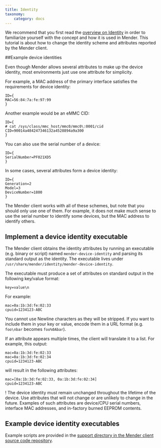 ```yaml
---
title: Identity
taxonomy:
    category: docs
---
```


We recommend that you first read the [overview on Identity](../../02.Overview/07.Identity) in order to familiarize yourself with the concept and how it is used in Mender. This tutorial is about how to change the identity scheme and attributes reported by the Mender client.


##Example device identities

Even though Mender allows several attributes to make up the device identity,
most environments just use one attribute for simplicity.

For example, a MAC address of the primary interface satisfies the requirements for device identity:

```
ID={
MAC=56:84:7a:fe:97:99
}
```

Another example would be an eMMC CID:

```
ID={
# cat /sys/class/mmc_host/mmc0/mmc0\:0001/cid 
CID=90014a484247346132a4528894a9a300
}
```

You can also use the serial number of a device:

```
ID={
SerialNumber=PF021XD5
}
```

In some cases, several attributes form a device identity:

```
ID={
Generation=2
Model=3
DeviceNumber=1800
}
```

The Mender client works with all of these schemes, but note that you should only use one of them.
For example, it does not make much sense to use the serial number to identify some devices, but
the MAC address to identify others.

## Implement a device identity executable

The Mender client obtains the identity attributes by running an executable
(e.g. binary or script) named `mender-device-identity` and parsing its standard output as the identity.
The executable lives under `/usr/share/mender/identity/mender-device-identity`.

The executable must produce a set of attributes on
standard output in the following key/value format:

```
key=value\n
```

For example:

```
mac=0a:1b:3d:fe:02:33
cpuid=1234123-ABC
```

You cannot use Newline characters as they will be stripped.
If you want to include them in your key or value, encode them in a URL format (e.g. `foo\nbar` becomes `foo%0Abar`).

If an attribute appears multiple times, the client will translate it to a list.
For example, this output:

```
mac=0a:1b:3d:fe:02:33
mac=0a:1b:3d:fe:02:34
cpuid=1234123-ABC
```

will result in the following attributes:

```
mac=[0a:1b:3d:fe:02:33, 0a:1b:3d:fe:02:34]
cpuid=1234123-ABC
```

! The device identity must remain unchanged throughout the lifetime of the device. Use attributes that will not change or are unlikely to change in the future. Examples of such attributes are device/CPU serial numbers, interface MAC addresses, and in-factory burned EEPROM contents.


## Example device identity executables

<!--AUTOVERSION: "mender/tree/%"/mender-->
Example scripts are provided in the [support directory in the Mender client source code repository](https://github.com/mendersoftware/mender/tree/3.0.0-build3/support?target=_blank).



